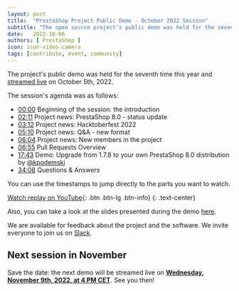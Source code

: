 ```yaml
---
layout: post
title:  "PrestaShop Project Public Demo - October 2022 Session"
subtitle: "The open source project's public demo was held for the seventh time this year"
date:   2022-10-06
authors: [ PrestaShop ]
icon: icon-video-camera
tags: [contribute, event, community]
---
```


The project's public demo was held for the seventh time this year and [streamed live](https://www.youtube.com/watch?v=SBz7lApJ_pA) on October 5th, 2022.

The session's agenda was as follows:

- [00:00](https://www.youtube.com/watch?v=SBz7lApJ_pA) Beginning of the session: the introduction
- [02:11](https://youtu.be/SBz7lApJ_pA?t=131) Project news: PrestaShop 8.0 - status update
- [03:12](https://youtu.be/SBz7lApJ_pA?t=192) Project news: Hacktoberfest 2022
- [05:10](https://youtu.be/SBz7lApJ_pA?t=310) Project news: Q&A - new format
- [06:04](https://youtu.be/SBz7lApJ_pA?t=364) Project news: New members in the project
- [06:55](https://youtu.be/SBz7lApJ_pA?t=415) Pull Requests Overview
- [17:43](https://youtu.be/SBz7lApJ_pA?t=1063) Demo: Upgrade from 1.7.8 to your own PrestaShop 8.0 distribution by [@kpodemski](https://github.com/kpodemski)
- [34:08](https://youtu.be/SBz7lApJ_pA?t=2048) Questions & Answers

You can use the timestamps to jump directly to the parts you want to watch.

[Watch replay on YouTube](https://www.youtube.com/watch?v=SBz7lApJ_pA){: .btn .btn-lg .btn-info}
{: .text-center}

Also, you can take a look at the slides presented during the demo [here](https://docs.google.com/presentation/d/1G09roRgQ_4CzK4fqpeLSuOpEXZvBsQbarRyHDkDXSpA/edit?usp=sharing).

We are available for feedback about the project and the software. We invite everyone to join us on [Slack](https://www.prestashop-project.org/slack/).

## Next session in November

Save the date: the next demo will be streamed live on [**Wednesday, November 9th, 2022, at 4 PM CET**](https://www.youtube.com/watch?v=nRf0EQX3lbg). See you then!
